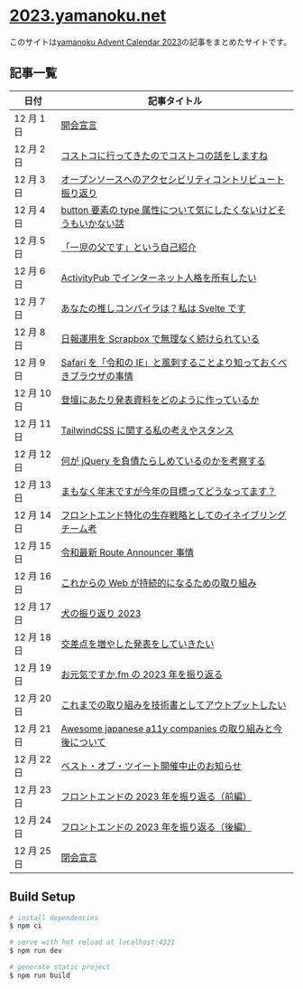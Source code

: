 # [2023.yamanoku.net](https://2023.yamanoku.net/)

このサイトは[yamanoku Advent Calendar 2023](https://adventar.org/calendars/8589)の記事をまとめたサイトです。

## 記事一覧

| 日付        | 記事タイトル                                                                                                  |
| ----------- | ------------------------------------------------------------------------------------------------------------- |
| 12 月 1 日  | [開会宣言](https://2023.yamanoku.net/2023-12-01/)                                                             |
| 12 月 2 日  | [コストコに行ってきたのでコストコの話をしますね](https://2023.yamanoku.net/2023-12-02/)                       |
| 12 月 3 日  | [オープンソースへのアクセシビリティコントリビュート振り返り](https://2023.yamanoku.net/2023-12-03/)           |
| 12 月 4 日  | [button 要素の type 属性について気にしたくないけどそうもいかない話](https://2023.yamanoku.net/2023-12-04/)    |
| 12 月 5 日  | [「一児の父です」という自己紹介](https://2023.yamanoku.net/2023-12-05/)                                       |
| 12 月 6 日  | [ActivityPub でインターネット人格を所有したい](https://2023.yamanoku.net/2023-12-06/)                         |
| 12 月 7 日  | [あなたの推しコンパイラは？私は Svelte です](https://2023.yamanoku.net/2023-12-07/)                           |
| 12 月 8 日  | [日報運用を Scrapbox で無理なく続けられている](https://2023.yamanoku.net/2023-12-08/)                         |
| 12 月 9 日  | [Safari を「令和の IE」と風刺することより知っておくべきブラウザの事情](https://2023.yamanoku.net/2023-12-09/) |
| 12 月 10 日 | [登壇にあたり発表資料をどのように作っているか](https://2023.yamanoku.net/2023-12-10/)                         |
| 12 月 11 日 | [TailwindCSS に関する私の考えやスタンス](https://2023.yamanoku.net/2023-12-11/)                               |
| 12 月 12 日 | [何が jQuery を負債たらしめているのかを考察する](https://2023.yamanoku.net/2023-12-12/)                       |
| 12 月 13 日 | [まもなく年末ですが今年の目標ってどうなってます？](https://2023.yamanoku.net/2023-12-13/)                     |
| 12 月 14 日 | [フロントエンド特化の生存戦略としてのイネイブリングチーム考](https://2023.yamanoku.net/2023-12-14/)           |
| 12 月 15 日 | [令和最新 Route Announcer 事情](https://2023.yamanoku.net/2023-12-15/)                                        |
| 12 月 16 日 | [これからの Web が持続的になるための取り組み](https://2023.yamanoku.net/2023-12-16/)                          |
| 12 月 17 日 | [犬の振り返り 2023](https://2023.yamanoku.net/2023-12-17/)                                                    |
| 12 月 18 日 | [交差点を増やした発表をしていきたい](https://2023.yamanoku.net/2023-12-18/)                                   |
| 12 月 19 日 | [お元気ですか.fm の 2023 年を振り返る](https://2023.yamanoku.net/2023-12-19/)                                 |
| 12 月 20 日 | [これまでの取り組みを技術書としてアウトプットしたい](https://2023.yamanoku.net/2023-12-20/)                   |
| 12 月 21 日 | [Awesome japanese a11y companies の取り組みと今後について](https://2023.yamanoku.net/2023-12-21/)             |
| 12 月 22 日 | [ベスト・オブ・ツイート開催中止のお知らせ](https://2023.yamanoku.net/2023-12-22/)                             |
| 12 月 23 日 | [フロントエンドの 2023 年を振り返る（前編）](https://2023.yamanoku.net/2023-12-23/)                           |
| 12 月 24 日 | [フロントエンドの 2023 年を振り返る（後編）](https://2023.yamanoku.net/2023-12-24/)                           |
| 12 月 25 日 | [閉会宣言](https://2023.yamanoku.net/2023-12-25/)                                                             |

## Build Setup

```bash
# install dependencies
$ npm ci

# serve with hot reload at localhost:4321
$ npm run dev

# generate static project
$ npm run build
```
